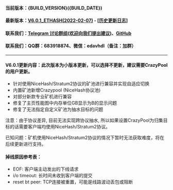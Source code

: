 #### 当前版本：{BUILD_VERSION}({BUILD_DATE})
#### 最新版本：[V6.0.1_ETHASH(2022-02-07)](https://github.com/MinerPr0xy/MinerProxy/releases/tag/6.0.0) - [[历史更新日志]](https://github.com/MinerPr0xy/MinerProxy/releases)
#### 联系我们：[Telegram 讨论群组(欢迎向我们提出建议)](https://t.me/Miner_Proxy)、[GitHub](https://github.com/MinerPr0xy/MinerProxy)
#### 联系我们：QQ群：683918874、微信：edavhdl（备注：加群）
----
#### V6.0.1更新内容：此次版本为小版本更新，可以选择不更新，建议需要CrazyPool的用户更新。
- 针对使用NiceHash/Stratum2协议的矿池进行兼容并实现自适应切换
- 内置矿池新增Crazypool (NiceHash协议池)
- 对部分新款专业矿机进行兼容
- 修复了主页性能图中内存单位GB显示为B的显示问题
- 修复了无法指定自定义矿池为抽水目标的问题

注意：由于协议差异, 目前无法实现跨协议抽水, 所以如果设置CrazyPool为归集目标的话需要客户端均使用NiceHash/Stratum2协议。

已知问题：矿机使用NiceHash/Stratum2协议的情况下暂时无法获取难度，将在后续更新进行支持。

#### 掉线原因参考表：
- EOF: 客户端主动发出的下线请求
- i/o timeout: 长时间未收到客户端的提交
- reset bt peer: TCP连接被重置，可能是线路波动丢包或阻断
